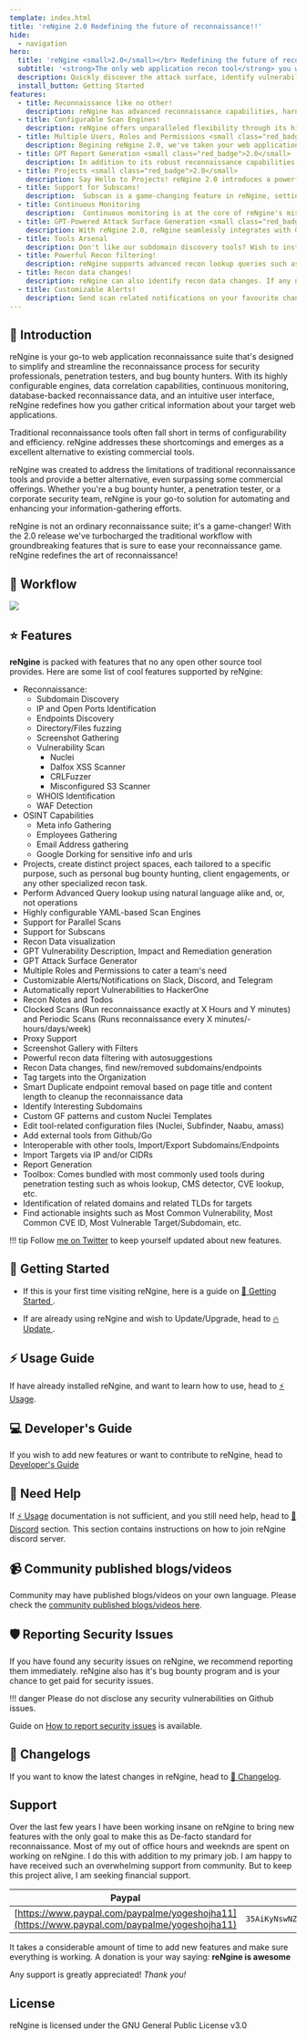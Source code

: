 ```yaml
---
template: index.html
title: 'reNgine 2.0 Redefining the future of reconnaissance!!'
hide:
  - navigation
hero:
  title: 'reNgine <small>2.0</small></br> Redefining the future of reconnaissance!'
  subtitle: '<strong>The only web application recon tool</strong> you will ever need!'
  description: Quickly discover the attack surface, identify vulnerabilities using highly customizable and powerful scan engines. <br><br>Enjoy peace of mind with reNgine's continous monitoring, deeper reconnaissance and open-source powered Vulnerability Scanner.
  install_button: Getting Started
features:
  - title: Reconnaissance like no other!
    description: reNgine has advanced reconnaissance capabilities, harnessing a range of open-source tools to deliver a comprehensive web application reconnaissance experience. With it's intuitive User Interface, it excels in subdomain discovery, pinpointing IP addresses and open ports, collecting endpoints, conducting directory and file fuzzing, capturing screenshots, and performing vulnerability scans. To summarize, it does end-to-end reconnaissance. With WHOIS identification and WAF detection, it offers deep insights into target domains. Additionally, it also identifies misconfigured S3 buckets and find interesting subdomains and URLS, based on specific keywords to helps you identify your next target, making it an go to tool for efficient reconnaissance.
  - title: Configurable Scan Engines!
    description: reNgine offers unparalleled flexibility through its highly configurable scan engines, based on a YAML-based configuration. It offers the freedom to create and customize recon scan engines based on any kind of requirement. Users can tailor them to their specific objectives and preferences, from thread management to timeout settings and rate-limit configurations, everything is customizable. Additionally, reNgine offers a range of pre-configured scan engines right out of the box, including Full Scan, Passive Scan, Screenshot Gathering, and the OSINT Scan Engine. These ready-to-use engines eliminate the need for extensive manual setup, aligning perfectly with reNgine's core mission of simplifying the reconnaissance process and enabling users to effortlessly access the right reconnaissance data with minimal effort.
  - title: Multiple Users, Roles and Permissions <small class="red_badge">2.0</small>
    description: Begining reNgine 2.0, we've taken your web application reconnaissance to a whole new level of control and security. Now, you can assign distinct roles to your team members—Sys Admin, Penetration Tester, and Auditor—each with precisely defined permissions to tailor their access and actions within the reNgine ecosystem. Sys Admin is a super user that has permission to modify system and scan related configurations, scan engines, create new users, add new tools etc. Super user can initiate scans and subscans effortlessly. Penetration Tester will be allowed to modify and initiate scans and subscans, add or update targets, etc. A penetration tester will not be allowed to modify system configurations. Auditor can only view and download the report. An auditor can not change any system or scan related configurations nor can initiate any scans or subscans.
  - title: GPT Report Generation <small class="red_badge">2.0</small>
    description: In addition to its robust reconnaissance capabilities, reNgine goes the extra mile by simplifying the report generation process, recognizing the crucial role that PDF reports play in the realm of end-to-end reconnaissance. Users can effortlessly generate and customize PDF reports to suit their exact needs. Whether it's a Full Scan Report, Vulnerability Report, or a concise reconnaissance report, reNgine provides the flexibility to choose the report type that best communicates your findings. Moreover, the level of customization is unparalleled, allowing users to select report colors, fine-tune executive summaries, and even add personalized touches like company names and footers. With GPT integration, your reports aren't just a report, with remediation steps, and impacts, you get 360-degree view of the vulnerabilities you've uncovered.
  - title: Projects <small class="red_badge">2.0</small>
    description: Say Hello to Projects! reNgine 2.0 introduces a powerful addition that enables you to efficiently organize your web application reconnaissance efforts. With this feature, you can create distinct project spaces, each tailored to a specific purpose, such as personal bug bounty hunting, client engagements, or any other specialized recon task. Each projects will have separate dashboard and all the scan results will be separated from each projects, while scan engines and configuration will be shared across all the projects.
  - title: Support for Subscans!
    description:  Subscan is a game-changing feature in reNgine, setting it apart as the only open-source tool of its kind to offer this capability. With Subscan, waiting for the entire pipeline to complete is a thing of the past. Now, users can swiftly respond to newfound discoveries during reconnaissance. Whether you've stumbled upon an intriguing subdomain and wish to conduct a focused port scan or want to delve deeper with a vulnerability assessment, reNgine has you covered.
  - title: Continuous Monitoring
    description:  Continuous monitoring is at the core of reNgine's mission, and it's robust continuous monitoring feature ensures that their targets are under constant scrutiny. With the flexibility to schedule scans at regular intervals, penetration testers can effortlessly stay informed about their targets. What sets reNgine apart is its seamless integration with popular notification channels such as Discord, Slack, and Telegram, delivering real-time alerts for newly discovered subdomains, vulnerabilities, or any changes in reconnaissance data. One can run clocked scan (Run reconnaissance exactly at X Hours and Y minutes) and Periodic Scans (Runs reconnaissance every X minutes/hours/days/week).
  - title: GPT-Powered Attack Surface Generation <small class="red_badge">2.0</small>
    description: With reNgine 2.0, reNgine seamlessly integrates with GPT to identify the attacks that you can likely perform on a subdomain. By making use of reconnaissance data such as page title, open ports, subdomain name etc, reNgine can advice you the attacks you could perform on a target. reNgine will also provide you the rationale on why the specific attack is likely to be successful.
  - title: Tools Arsenal
    description: Don't like our subdomain discovery tools? Wish to install any external tools? reNgine supports tools of your choice, update them, add them or remove simply from Tools Arsenal section.
  - title: Powerful Recon filtering!
    description: reNgine supports advanced recon lookup queries such as <code>name=admin&http_status=200</code> or <code>cve_id=CVE-1234-5678</code>! Combine multiple queries with operators such as &,| etc.
  - title: Recon data changes!
    description: reNgine can also identify recon data changes. If any new vulnerabilities has been identified, or any subdomain no longer found, reNgine can detect the changes. reNgine can also send recon data changes notifications on your favourite notification channels.
  - title: Customizable Alerts!
    description: Send scan related notifications on your favourite channel such as Discord, Slack or Telegram.
---
```


## 🥷 Introduction

reNgine is your go-to web application reconnaissance suite that's designed to simplify and streamline the reconnaissance process for security professionals, penetration testers, and bug bounty hunters. With its highly configurable engines, data correlation capabilities, continuous monitoring, database-backed reconnaissance data, and an intuitive user interface, reNgine redefines how you gather critical information about your target web applications.

Traditional reconnaissance tools often fall short in terms of configurability and efficiency. reNgine addresses these shortcomings and emerges as a excellent alternative to existing commercial tools.

reNgine was created to address the limitations of traditional reconnaissance tools and provide a better alternative, even surpassing some commercial offerings. Whether you're a bug bounty hunter, a penetration tester, or a corporate security team, reNgine is your go-to solution for automating and enhancing your information-gathering efforts.

reNgine is not an ordinary reconnaissance suite; it's a game-changer! With the 2.0 release we've turbocharged the traditional workflow with groundbreaking features that is sure to ease your reconnaissance game. reNgine redefines the art of reconnaissance!


## 🧭 Workflow

<img src="https://github.com/yogeshojha/rengine/assets/17223002/10c475b8-b4a8-440d-9126-77fe2038a386">

## ⭐ Features

**reNgine** is packed with features that no any open other source tool provides. Here are some list of cool features supported by reNgine:

* Reconnaissance:
  * Subdomain Discovery
  * IP and Open Ports Identification
  * Endpoints Discovery
  * Directory/Files fuzzing
  * Screenshot Gathering
  * Vulnerability Scan
    * Nuclei
    * Dalfox XSS Scanner
    * CRLFuzzer
    * Misconfigured S3 Scanner
  * WHOIS Identification
  * WAF Detection
* OSINT Capabilities
  * Meta info Gathering
  * Employees Gathering
  * Email Address gathering
  * Google Dorking for sensitive info and urls
* Projects, create distinct project spaces, each tailored to a specific purpose, such as personal bug bounty hunting, client engagements, or any other specialized recon task.
* Perform Advanced Query lookup using natural language alike and, or, not operations
* Highly configurable YAML-based Scan Engines
* Support for Parallel Scans
* Support for Subscans
* Recon Data visualization
* GPT Vulnerability Description, Impact and Remediation generation
* GPT Attack Surface Generator
* Multiple Roles and Permissions to cater a team's need
* Customizable Alerts/Notifications on Slack, Discord, and Telegram
* Automatically report Vulnerabilities to HackerOne
* Recon Notes and Todos
* Clocked Scans (Run reconnaissance exactly at X Hours and Y minutes) and Periodic Scans (Runs reconnaissance every X minutes/- hours/days/week)
* Proxy Support
* Screenshot Gallery with Filters
* Powerful recon data filtering with autosuggestions
* Recon Data changes, find new/removed subdomains/endpoints
* Tag targets into the Organization
* Smart Duplicate endpoint removal based on page title and content length to cleanup the reconnaissance data
* Identify Interesting Subdomains
* Custom GF patterns and custom Nuclei Templates
* Edit tool-related configuration files (Nuclei, Subfinder, Naabu, amass)
* Add external tools from Github/Go
* Interoperable with other tools, Import/Export Subdomains/Endpoints
* Import Targets via IP and/or CIDRs
* Report Generation
* Toolbox: Comes bundled with most commonly used tools during penetration testing such as whois lookup, CMS detector, CVE lookup, etc.
* Identification of related domains and related TLDs for targets
* Find actionable insights such as Most Common Vulnerability, Most Common CVE ID, Most Vulnerable Target/Subdomain, etc.

!!! tip
    Follow [me on Twitter](//twitter.com/ojhayogesh11) to keep yourself updated about new features.

## 🚀 Getting Started

* If this is your first time visiting reNgine, here is a guide on [🚀 Getting Started ](getting-started.md).

* If are already using reNgine and wish to Update/Upgrade, head to [🔥 Update ](update/index.md).

## ⚡ Usage Guide

If have already installed reNgine, and want to learn how to use, head to [⚡ Usage](usage/index.md).

## 💻 Developer's Guide

If you wish to add new features or want to contribute to reNgine, head to [Developer's Guide](developer/index.html)

## 🙋 Need Help

If [⚡ Usage](usage/index.md) documentation is not sufficient, and you still need help, head to [💁 Discord](community/discord.md) section. This section contains instructions on how to join reNgine discord server.

## 📹 Community published blogs/videos

Community may have published blogs/videos on your own language. Please check the [community published blogs/videos here](community/blog-videos.md).

## 🛡️ Reporting Security Issues

If you have found any security issues on reNgine, we recommend reporting them immediately. reNgine also has it's bug bounty program and is your chance to get paid for security issues.

!!! danger
    Please do not disclose any security vulnerabilities on Github issues.

Guide on [How to report security issues](security/index.md) is available.

## 🤖 Changelogs

If you want to know the latest changes in reNgine, head to [🤖 Changelog](changelog.md).

## Support

Over the last few years I have been working insane on reNgine to bring new features with the only goal to make this as De-facto standard for reconnaissance. Most of my out of office hours and weeknds are spent on working on reNgine. I do this with addition to my primary job. I am happy to have received such an overwhelming support from community. But to keep this project alive, I am seeking financial support.

|                                                                       Paypal                                                                       |                                                            Bitcoin                                                             |                                                            Ethereum                                                            |
| :-------------------------------------------------------------------------------------------------------------------------------------------------: | :----------------------------------------------------------------------------------------------------------------------------: | :----------------------------------------------------------------------------------------------------------------------------: |
|[https://www.paypal.com/paypalme/yogeshojha11](https://www.paypal.com/paypalme/yogeshojha11)                                 |                                              `35AiKyNswNZ4TZUSdriHopSCjNMPi63BCX`                                              |                                          `0xe7A337Da6ff98A28513C26A7Fec8C9b42A63d346`                                          |

It takes a considerable amount of time to add new features and make sure everything is working. A donation is your way saying: **reNgine is awesome**

Any support is greatly appreciated! _Thank you!_

## License

reNgine is licensed under the GNU General Public License v3.0

